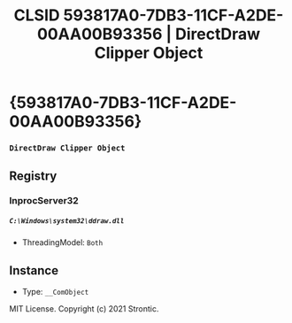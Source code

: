 ﻿---
title: "CLSID 593817A0-7DB3-11CF-A2DE-00AA00B93356 | DirectDraw Clipper Object"
excerpt: What is COM-Object CLSID 593817A0-7DB3-11CF-A2DE-00AA00B93356?
---

# {593817A0-7DB3-11CF-A2DE-00AA00B93356}

### `DirectDraw Clipper Object`

## Registry


### InprocServer32

##### `C:\Windows\system32\ddraw.dll`
* ThreadingModel: `Both`

## Instance

* Type: `__ComObject`

MIT License. Copyright (c) 2021 Strontic.


